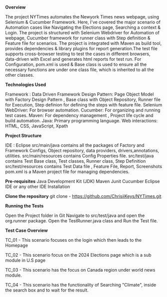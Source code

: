 **Overview**

The project NYTimes automates the Newyork Times news webpage, using Selenium & Cucumber Framework. Here, I've covered the major scenario of Automation cases like Navigating the Elections page, Searching a context & Login. The project is structured with Selenium Webdriver for Automation of webpage, Cucumber framework for runner class with Step definition & Feature file for scenarios. The project is integrated with Maven as build tool, provides dependencies & library plugins for report generation.The test file supports cross-browser testing to test the cases in different browsers, data-driven with Excel and generates html reports for test run. For Configuration, pom.xml is used & Base class is used to ensure all the necessary functions are under one class file, which is inherited to all the other classes. 

**Technologies Used**

Framework : Data Driven Framework
Design Pattern: Page Object Model with Factory Design Pattern , Base class with Object Repository, Runner file for Execution, Step definion for defining the steps with feature file.
Selenium WebDriver: For browser automation.
Cucumber: For organizing and running test cases.
Maven: For dependency management , Project life cycle and build automation.
Java: Primary programming language.
Web interactions: HTML, CSS, JavaScript, Xpath

**Project Structure**

IDE : Eclipse
src/main/java contains all the packages of Factory and Framework Configs, Object repository, data providers, drivers,annotations, utilities.
src/main/resources contains Config Properties file.
src/test/java contains Test Base class, Test classes, Runner class, Step Definition
src/test/resources contains Test Data file , Feature File, Report, Screenshots
pom.xml is a Maven project file for managing dependencies.

**Pre-requisites**
Java Development Kit (JDK)
Maven
Junit Cucumber
Eclipse IDE or any other IDE
Installation

**Clone the repository**
git clone - https://github.com/ChrisiiKeys/NYTimes.git

**Running the Tests**

Open the Project folder in Git
Navigate to src/test/java and open the org.runner package.
Open the TestRunner.java class and Run the Test file.

**Test Case Overview**

TC_01 - This scenario focuses on the login which then leads to the Homepage

TC_02 - This scenario focus on the 2024 Elections page which is a sub module in U.S page

TC_03 - This scenario has the focus on Canada region under world news module.

TC_04 - This scenario has the functionality of Searching "Climate", inside the search box and to wait for the result.

